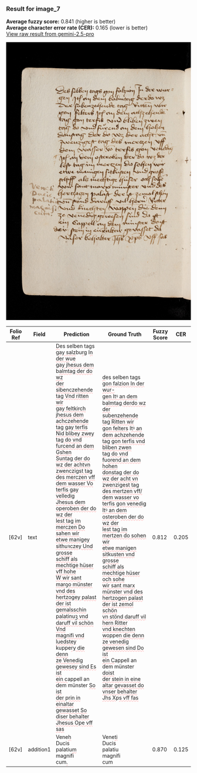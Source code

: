 ### Result for image_7
**Average fuzzy score:** 0.841 (higher is better)<br>**Average character error rate (CER):** 0.165 (lower is better)<br>[View raw result from gemini-2.5-pro](https://github.com/RISE-UNIBAS/humanities_data_benchmark/blob/main/results/2025-10-24/T0272/request_T0272_image_7.json)

<img src="https://github.com/RISE-UNIBAS/humanities_data_benchmark/blob/main/benchmarks/medieval_manuscripts/images/image_7.jpg?raw=true" alt="image_7" width="800px">

<style>
.diff { text-decoration: underline; text-decoration-color: #ffcccc; text-decoration-style: wavy; }
</style>

| Folio Ref | Field | Prediction | Ground Truth | Fuzzy Score | CER |
|-----------|-------|------------|--------------|-------------|-----|
| [62v] | text | <span class="diff">D</span>es selben tags g<span class="diff">ay salz</span>bu<span class="diff">rg</span> I<span class="diff">n der w</span>u<span class="diff">e<br>gay jhesus dem </span>b<span class="diff">almtag der do wz<br>der sibenczehende tag Vnd ritten wir<br>gay feltkirch jhesus dem achczehende<br>tag gay terfis Nid blibey zwey<br>tag do vnd furcend an dem Gshen<br>Suntag der do wz der achtvn<br>zwenczigst tag des merczen vff<br>dem wasser Vo terfis gay velledig<br>Jhesus dem operoben der do wz der<br>lest tag im merczen Do sahen wir<br>etwe manigey sithuꝛczey Und grosse<br>schiff als mechtige hüser vff hohe<br>W wir sant marꝯo münster vnd des<br>hertzogey palast der ist gemalsschin<br>palatinuꝫ vnd daruff vil schön Vnd<br>magnifi vnd luedstey </span>kuppe<span class="diff">ry die denn<br>ze Venedig gewesey sind Es ist<br>ein c</span>appell an dem münster <span class="diff">So ist<br>der </span>p<span class="diff">rin in einaltar gewasset So<br>diser behalter Jhesus Ope vff sas</span> | <span class="diff">d</span>es selben tags g<span class="diff">on falzion In der wur-<br> gen Itꝰ an dem </span>b<span class="diff">almtag derdo wz<br> der s</span>u<span class="diff">benzehende tag Ritten wir<br> gon felters</span> I<span class="diff">tꝰ an dem achzehende<br> tag gon terfis vnd bliben zwen<br> tag do vnd f</span>u<span class="diff">orend an dem hohen<br> donstag der do wz der acht vn<br> zwenzigest tag des mertzen vff/ dem wasser vo terfis gon venedig<br> Itꝰ an dem ostero</span>b<span class="diff">en der do wz der<br> lest tag im mertzen do sohen wir<br> etwe manigen sit</span>ku<span class="diff">sten vnd grosse<br> schiff als mechtige hüser och sohe<br> wir sant marx münster vnd des<br> hertzogen palast der ist zemol schön<br> vn stönd daruff vil hern Ritter<br> vnd knechten wo</span>ppe<span class="diff">n die denn<br> ze venedig gewesen sind Do ist<br> ein C</span>appell an dem münster <span class="diff">doist<br> der stein in eine altar gevasset do<br> vnser behalter Jhs X</span>p<span class="diff">s vff fas</span> | 0.812 | 0.205 |
| [62v] | addition1 | Vene<span class="diff">h</span><br>Ducis<br>palatiu<span class="diff">m</span><br>magnifi<br>cum<span class="diff">.</span> | Vene<span class="diff">ti</span><br><span class="diff"> </span>Ducis<br><span class="diff"> </span>palatiu<br><span class="diff"> </span>magnifi<br><span class="diff"> </span>cum | 0.870 | 0.125 |
